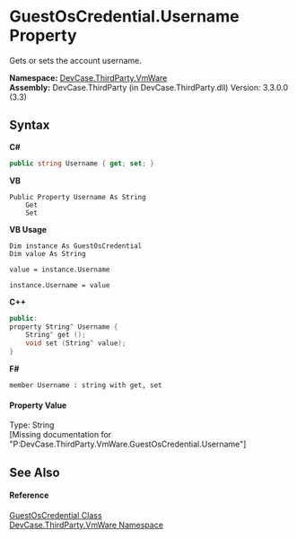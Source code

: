 # GuestOsCredential.Username Property 
 

Gets or sets the account username.

**Namespace:**&nbsp;<a href="N_DevCase_ThirdParty_VmWare">DevCase.ThirdParty.VmWare</a><br />**Assembly:**&nbsp;DevCase.ThirdParty (in DevCase.ThirdParty.dll) Version: 3.3.0.0 (3.3)

## Syntax

**C#**<br />
``` C#
public string Username { get; set; }
```

**VB**<br />
``` VB
Public Property Username As String
	Get
	Set
```

**VB Usage**<br />
``` VB Usage
Dim instance As GuestOsCredential
Dim value As String

value = instance.Username

instance.Username = value
```

**C++**<br />
``` C++
public:
property String^ Username {
	String^ get ();
	void set (String^ value);
}
```

**F#**<br />
``` F#
member Username : string with get, set

```


#### Property Value
Type: String<br />\[Missing <value> documentation for "P:DevCase.ThirdParty.VmWare.GuestOsCredential.Username"\]

## See Also


#### Reference
<a href="T_DevCase_ThirdParty_VmWare_GuestOsCredential">GuestOsCredential Class</a><br /><a href="N_DevCase_ThirdParty_VmWare">DevCase.ThirdParty.VmWare Namespace</a><br />